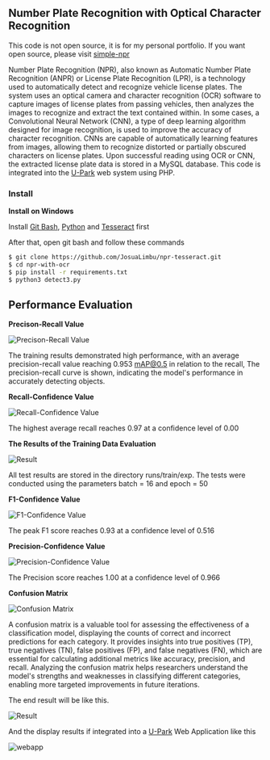 ## Number Plate Recognition with Optical Character Recognition

This code is not open source, it is for my personal portfolio. If you want open source, please visit [simple-npr](https://github.com/JosuaLimbu/npr-tesseract)

Number Plate Recognition (NPR), also known as Automatic Number Plate Recognition (ANPR) or License Plate Recognition (LPR), is a technology used to automatically detect and recognize vehicle license plates. The system uses an optical camera and character recognition (OCR) software to capture images of license plates from passing vehicles, then analyzes the images to recognize and extract the text contained within. In some cases, a Convolutional Neural Network (CNN), a type of deep learning algorithm designed for image recognition, is used to improve the accuracy of character recognition. CNNs are capable of automatically learning features from images, allowing them to recognize distorted or partially obscured characters on license plates. Upon successful reading using OCR or CNN, the extracted license plate data is stored in a MySQL database. This code is integrated into the [U-Park](https://github.com/JosuaLimbu/u-park/) web system using PHP.

### Install

**Install on Windows**

Install [Git Bash](https://git-scm.com/downloads), [Python](https://www.python.org/downloads/) and [Tesseract](https://sourceforge.net/projects/tesseract-ocr.mirror/) first

After that, open git bash and follow these commands

```bash
$ git clone https://github.com/JosuaLimbu/npr-tesseract.git
$ cd npr-with-ocr
$ pip install -r requirements.txt
$ python3 detect3.py
```

## Performance Evaluation

**Precison-Recall Value**

![Precison-Recall Value](img/PR_curve.png)

The training results demonstrated high performance, with an average precision-recall value reaching 0.953 mAP@0.5 in relation to the recall, The precision-recall curve is shown, indicating the model's performance in accurately detecting objects.

**Recall-Confidence Value**

![Recall-Confidence Value](img/R_curve.png)

The highest average recall reaches 0.97 at a confidence level of 0.00

**The Results of the Training Data Evaluation**

![Result](img/results.png)

All test results are stored in the directory runs/train/exp. The tests were conducted using the parameters batch = 16 and epoch = 50

**F1-Confidence Value**

![F1-Confidence Value](img/F1_curve.png)

The peak F1 score reaches 0.93 at a confidence level of 0.516

**Precision-Confidence Value**

![Precision-Confidence Value](img/P_curve.png)

The Precision score reaches 1.00 at a confidence level of 0.966

**Confusion Matrix**

![Confusion Matrix](img/confusion_matrix.png)

A confusion matrix is a valuable tool for assessing the effectiveness of a classification model, displaying the counts of correct and incorrect predictions for each category. It provides insights into true positives (TP), true negatives (TN), false positives (FP), and false negatives (FN), which are essential for calculating additional metrics like accuracy, precision, and recall. Analyzing the confusion matrix helps researchers understand the model's strengths and weaknesses in classifying different categories, enabling more targeted improvements in future iterations.

The end result will be like this.

![Result](img/Result.jpg)

And the display results if integrated into a [U-Park](https://github.com/JosuaLimbu/u-park/) Web Application like this

![webapp](img/webapp.png)
